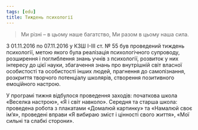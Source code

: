 ```yaml
---
tags: [edu]
title: Тиждень психології
---
```


> Ми різні – в цьому наше багатство,
> Ми разом в цьому наша сила.

З 01.11.2016 по 07.11.2016 у КЗШ І-ІІІ ст. № 55 був проведений тиждень психології, метою якого була реалізація психологічного супроводу, розширення і поглиблення знань учнів з психології, розвиток у них інтересу до цієї науки, збагачення знань про внутрішній світ власної особистості та особистості інших людей, прагнення до самопізнання, розкриття творчого потенціалу школярів, створення позитивного емоційного настрою.

У програмі тижня відбулося проведення заходів: початкова школа «Веселка настрою», «Я і світ навколо». Середня та старша школа: проведена робота з плакатами «Домалюй картинку» та «Намалюй своє ім’я», проведені вправи «Я вибираю зміст і цінності свого життя», «Мої сильні та слабкі сторони».

<slideshow id="72157676257459145"></slideshow>
